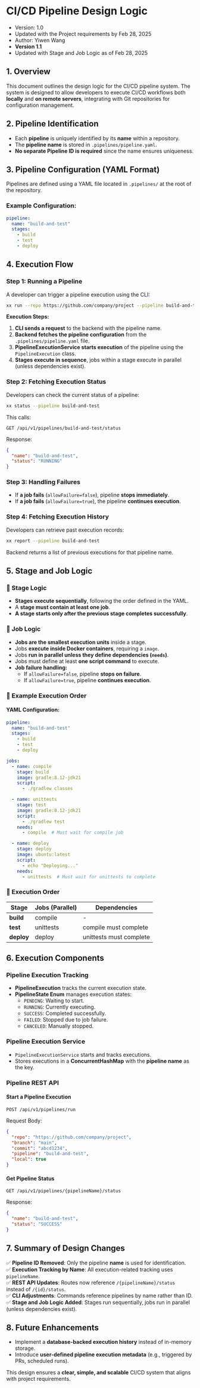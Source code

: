 # **CI/CD Pipeline Design Logic**
- Version: 1.0
- Updated with the Project requirements by Feb 28, 2025
- Author: Yiwen Wang
- **Version 1.1**
- Updated with Stage and Job Logic as of Feb 28, 2025

## **1. Overview**
This document outlines the design logic for the CI/CD pipeline system. The system is designed to allow developers to execute CI/CD workflows both **locally** and **on remote servers**, integrating with Git repositories for configuration management.

## **2. Pipeline Identification**
- Each **pipeline** is uniquely identified by its **name** within a repository.
- The **pipeline name** is stored in `.pipelines/pipeline.yaml`.
- **No separate Pipeline ID is required** since the name ensures uniqueness.

## **3. Pipeline Configuration (YAML Format)**
Pipelines are defined using a YAML file located in `.pipelines/` at the root of the repository.

### **Example Configuration:**
```yaml
pipeline:
  name: "build-and-test"
  stages:
    - build
    - test
    - deploy
```

## **4. Execution Flow**
### **Step 1: Running a Pipeline**
A developer can trigger a pipeline execution using the CLI:
```bash
xx run --repo https://github.com/company/project --pipeline build-and-test
```
**Execution Steps:**
1. **CLI sends a request** to the backend with the pipeline name.
2. **Backend fetches the pipeline configuration** from the `.pipelines/pipeline.yaml` file.
3. **PipelineExecutionService starts execution** of the pipeline using the `PipelineExecution` class.
4. **Stages execute in sequence**, jobs within a stage execute in parallel (unless dependencies exist).

### **Step 2: Fetching Execution Status**
Developers can check the current status of a pipeline:
```bash
xx status --pipeline build-and-test
```
This calls:
```
GET /api/v1/pipelines/build-and-test/status
```
Response:
```json
{
  "name": "build-and-test",
  "status": "RUNNING"
}
```

### **Step 3: Handling Failures**
- If **a job fails** (`allowFailure=false`), pipeline **stops immediately**.
- If **a job fails** (`allowFailure=true`), the pipeline **continues execution**.

### **Step 4: Fetching Execution History**
Developers can retrieve past execution records:
```bash
xx report --pipeline build-and-test
```
Backend returns a list of previous executions for that pipeline name.

## **5. Stage and Job Logic**
### **📌 Stage Logic**
- **Stages execute sequentially**, following the order defined in the YAML.
- A **stage must contain at least one job**.
- **A stage starts only after the previous stage completes successfully**.

### **📌 Job Logic**
- **Jobs are the smallest execution units** inside a stage.
- Jobs **execute inside Docker containers**, requiring a `image`.
- Jobs **run in parallel unless they define dependencies (`needs`)**.
- Jobs must define at least **one script command** to execute.
- **Job failure handling:**
  - If `allowFailure=false`, pipeline **stops on failure**.
  - If `allowFailure=true`, pipeline **continues execution**.

### **📌 Example Execution Order**
#### **YAML Configuration:**
```yaml
pipeline:
  name: "build-and-test"
  stages:
    - build
    - test
    - deploy

jobs:
  - name: compile
    stage: build
    image: gradle:8.12-jdk21
    script:
      - ./gradlew classes

  - name: unittests
    stage: test
    image: gradle:8.12-jdk21
    script:
      - ./gradlew test
    needs:
      - compile  # Must wait for compile job

  - name: deploy
    stage: deploy
    image: ubuntu:latest
    script:
      - echo "Deploying..."
    needs:
      - unittests  # Must wait for unittests to complete
```

### **📌 Execution Order**
| Stage  | Jobs (Parallel) | Dependencies |
|--------|---------------|-------------|
| **build** | compile | - |
| **test** | unittests | compile must complete |
| **deploy** | deploy | unittests must complete |

## **6. Execution Components**
### **Pipeline Execution Tracking**
- **PipelineExecution** tracks the current execution state.
- **PipelineState Enum** manages execution states:
  - `PENDING`: Waiting to start.
  - `RUNNING`: Currently executing.
  - `SUCCESS`: Completed successfully.
  - `FAILED`: Stopped due to job failure.
  - `CANCELED`: Manually stopped.

### **Pipeline Execution Service**
- `PipelineExecutionService` starts and tracks executions.
- Stores executions in a **ConcurrentHashMap** with the **pipeline name** as the key.

### **Pipeline REST API**
#### **Start a Pipeline Execution**
```
POST /api/v1/pipelines/run
```
Request Body:
```json
{
  "repo": "https://github.com/company/project",
  "branch": "main",
  "commit": "abcd1234",
  "pipeline": "build-and-test",
  "local": true
}
```
#### **Get Pipeline Status**
```
GET /api/v1/pipelines/{pipelineName}/status
```
Response:
```json
{
  "name": "build-and-test",
  "status": "SUCCESS"
}
```

## **7. Summary of Design Changes**
✅ **Pipeline ID Removed**: Only the pipeline **name** is used for identification.  
✅ **Execution Tracking by Name**: All execution-related tracking uses `pipelineName`.  
✅ **REST API Updates**: Routes now reference `/{pipelineName}/status` instead of `/{id}/status`.  
✅ **CLI Adjustments**: Commands reference pipelines by name rather than ID.  
✅ **Stage and Job Logic Added**: Stages run sequentially, jobs run in parallel (unless dependencies exist).

## **8. Future Enhancements**
- Implement a **database-backed execution history** instead of in-memory storage.
- Introduce **user-defined pipeline execution metadata** (e.g., triggered by PRs, scheduled runs).

This design ensures a **clear, simple, and scalable** CI/CD system that aligns with project requirements.


